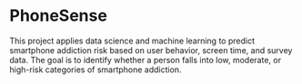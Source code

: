 # PhoneSense
This project applies data science and machine learning to predict smartphone addiction risk based on user behavior, screen time, and survey data. The goal is to identify whether a person falls into low, moderate, or high-risk categories of smartphone addiction.
